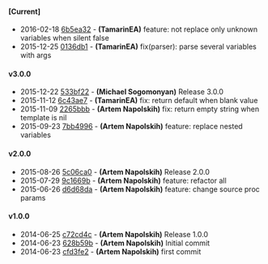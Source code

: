 
#### [Current]
 * 2016-02-18 [6b5ea32](../../commit/6b5ea32) - __(TamarinEA)__ feature: not replace only unknown variables when silent false
 * 2015-12-25 [0136db1](../../commit/0136db1) - __(TamarinEA)__ fix(parser): parse several variables with args

#### v3.0.0
 * 2015-12-22 [533bf22](../../commit/533bf22) - __(Michael Sogomonyan)__ Release 3.0.0
 * 2015-11-12 [6c43ae7](../../commit/6c43ae7) - __(TamarinEA)__ fix: return default when blank value
 * 2015-11-09 [2265bbb](../../commit/2265bbb) - __(Artem Napolskih)__ fix: return empty string when template is nil
 * 2015-09-23 [7bb4996](../../commit/7bb4996) - __(Artem Napolskih)__ feature: replace nested variables

#### v2.0.0
 * 2015-08-26 [5c06ca0](../../commit/5c06ca0) - __(Artem Napolskih)__ Release 2.0.0
 * 2015-07-29 [9c1669b](../../commit/9c1669b) - __(Artem Napolskih)__ feature: refactor all
 * 2015-06-26 [d6d68da](../../commit/d6d68da) - __(Artem Napolskih)__ feature: change source proc params

#### v1.0.0
 * 2014-06-25 [c72cd4c](../../commit/c72cd4c) - __(Artem Napolskih)__ Release 1.0.0
 * 2014-06-23 [628b59b](../../commit/628b59b) - __(Artem Napolskih)__ Initial commit
 * 2014-06-23 [cfd3fe2](../../commit/cfd3fe2) - __(Artem Napolskih)__ first commit
